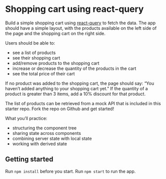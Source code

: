 # Shopping cart using react-query

Build a simple shopping cart using [react-query](https://react-query-v3.tanstack.com/quick-start) to fetch the data.
The app should have a simple layout, with the products available on the left side of the page and the shopping cart on the right side.

Users should be able to:

- see a list of products
- see their shopping cart
- add/remove products to the shopping cart
- increase or decrease the quantity of the products in the cart
- see the total price of their cart

If no product was added to the shopping cart, the page should say: “You haven’t added anything to your shopping cart yet.”
If the quantity of a product is greater than 3 items, add a 10% discount for that product.

The list of products can be retrieved from a mock API that is included in this starter repo.
Fork the repo on Github and get started!

What you’ll practice:

- structuring the component tree
- sharing state across components
- combining server state with local state
- working with derived state

## Getting started

Run `npm install` before you start.
Run `npm start` to run the app.
